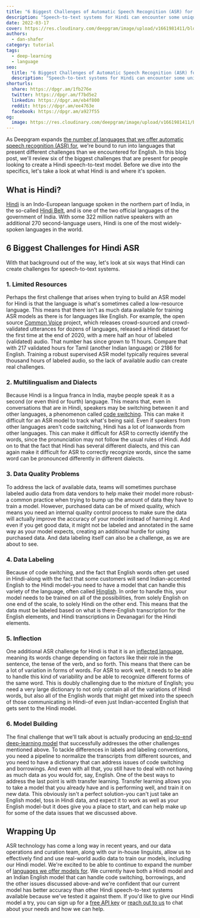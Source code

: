 ```yaml
---
title: "6 Biggest Challenges of Automatic Speech Recognition (ASR) for Hindi"
description: "Speech-to-text systems for Hindi can encounter some unique challenges. Here are 6 of the biggest ones that tend to crop up."
date: 2022-03-17
cover: https://res.cloudinary.com/deepgram/image/upload/v1661981411/blog/6-challenges-asr-hindi/6-biggest-challenges-of-ASR-for-Hindi-thumb-554x22.png
authors:
  - dan-shafer
category: tutorial
tags:
  - deep-learning
  - language
seo:
  title: "6 Biggest Challenges of Automatic Speech Recognition (ASR) for Hindi"
  description: "Speech-to-text systems for Hindi can encounter some unique challenges. Here are 6 of the biggest ones that tend to crop up."
shorturls:
  share: https://dpgr.am/1fb276e
  twitter: https://dpgr.am/f7bd5e2
  linkedin: https://dpgr.am/eb4f800
  reddit: https://dpgr.am/ee4763e
  facebook: https://dpgr.am/a927f55
og:
  image: https://res.cloudinary.com/deepgram/image/upload/v1661981411/blog/6-challenges-asr-hindi/6-biggest-challenges-of-ASR-for-Hindi-thumb-554x22.png
---
```


As Deepgram expands [the number of languages that we offer automatic speech recognition (ASR) for](https://deepgram.com/product/languages/), we're bound to run into languages that present different challenges than we encountered for English. In this blog post, we'll review six of the biggest challenges that are present for people looking to create a Hindi speech-to-text model. Before we dive into the specifics, let's take a look at what Hindi is and where it's spoken.

## What is Hindi?

[Hindi](https://en.wikipedia.org/wiki/Hindi) is an Indo-European language spoken in the northern part of India, in the so-called [Hindi Belt](https://en.wikipedia.org/wiki/Hindi_Belt), and is one of the two official languages of the government of India. With some 322 million native speakers with an additional 270 second-language users, Hindi is one of the most widely-spoken languages in the world.

## 6 Biggest Challenges for Hindi ASR

With that background out of the way, let's look at six ways that Hindi can create challenges for speech-to-text systems.

### 1\. Limited Resources

Perhaps the first challenge that arises when trying to build an ASR model for Hindi is that the language is what's sometimes called a low-resource language. This means that there isn't as much data available for training ASR models as there is for languages like English. For example, the open source [Common Voice](https://commonvoice.mozilla.org/en) project, which releases crowd-sourced and crowd-validated utterances for dozens of languages, released a Hindi dataset for the first time at the end of 2020, with a mere half an hour of labeled (validated) audio. That number has since grown to 11 hours. Compare that with 217 validated hours for Tamil (another Indian language) or 2186 for English. Training a robust supervised ASR model typically requires several thousand hours of labeled audio, so the lack of available audio can create real challenges.

### 2\. Multilingualism and Dialects

Because Hindi is a lingua franca in India, maybe people speak it as a second (or even third or fourth) language. This means that, even in conversations that are in Hindi, speakers may be switching between it and other languages, a phenomenon called [code switching](https://en.wikipedia.org/wiki/Code-switching). This can make it difficult for an ASR model to track what's being said. Even if speakers from other languages aren't code switching, Hindi has a lot of loanwords from other languages. This can make it difficult for ASR to correctly identify the words, since the pronunciation may not follow the usual rules of Hindi. Add on to that the fact that Hindi has several different dialects, and this can again make it difficult for ASR to correctly recognize words, since the same word can be pronounced differently in different dialects.

<WhitepaperPromo whitepaper="latest"></WhitepaperPromo>



### 3\. Data Quality Problems

To address the lack of available data, teams will sometimes purchase labeled audio data from data vendors to help make their model more robust-a common practice when trying to bump up the amount of data they have to train a model. However, purchased data can be of mixed quality, which means you need an internal quality control process to make sure the data will actually improve the accuracy of your model instead of harming it. And even if you get good data, it might not be labeled and annotated in the same way as your model expects, creating an additional hurdle for using purchased data. And data labeling itself can also be a challenge, as we are about to see.

### 4\. Data Labeling

Because of code switching, and the fact that English words often get used in Hindi-along with the fact that some customers will send Indian-accented English to the Hindi model-you need to have a model that can handle this variety of the language, often called [Hinglish](https://en.wikipedia.org/wiki/Hinglish). In order to handle this, your model needs to be trained on all of the possibilities, from solely English on one end of the scale, to solely Hindi on the other end. This means that the data must be labeled based on what is there-English transcription for the English elements, and Hindi transcriptions in Devanagari for the Hindi elements.

### 5\. Inflection

One additional ASR challenge for Hindi is that it is an [inflected language](https://en.wikipedia.org/wiki/Inflection), meaning its words change depending on factors like their role in the sentence, the tense of the verb, and so forth. This means that there can be a lot of variation in forms of words. For ASR to work well, it needs to be able to handle this kind of variability and be able to recognize different forms of the same word. This is doubly challenging due to the mixture of English; you need a very large dictionary to not only contain all of the variations of Hindi words, but also all of the English words that might get mixed into the speech of those communicating in Hindi-of even just Indian-accented English that gets sent to the Hindi model.

### 6\. Model Building

The final challenge that we'll talk about is actually producing an [end-to-end deep-learning model](https://blog.deepgram.com/deep-learning-speech-recognition/) that successfully addresses the other challenges mentioned above. To tackle differences in labels and labeling conventions, you need a pipeline to normalize the transcripts from different sources, and you need to have a dictionary that can address issues of code switching and borrowings. And even with all that, you still have to deal with not having as much data as you would for, say, English. One of the best ways to address the last point is with transfer learning. Transfer learning allows you to take a model that you already have and is performing well, and train it on new data. This obviously isn't a perfect solution-you can't just take an English model, toss in Hindi data, and expect it to work as well as your English model-but it does give you a place to start, and can help make up for some of the data issues that we discussed above.

## Wrapping Up

ASR technology has come a long way in recent years, and our data operations and curation team, along with our in-house linguists, allow us to effectively find and use real-world audio data to train our models, including our Hindi model. We're excited to be able to continue to expand the number of [languages we offer models for](https://deepgram.com/product/languages/). We currently have both a Hindi model and an Indian English model that can handle code switching, borrowings, and the other issues discussed above-and we're confident that our current model has better accuracy than other Hindi speech-to-text systems available because we've tested it against them. If you'd like to give our Hindi model a try, you can sign up for a [free API key](https://console.deepgram.com/) or [reach out to us](https://deepgram.com/contact-us/) to chat about your needs and how we can help.
